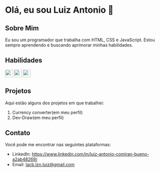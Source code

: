 # Olá, eu sou Luiz Antonio 👋

## Sobre Mim
Eu sou um programador que trabalha com HTML, CSS e JavaScript. Estou sempre aprendendo e buscando aprimorar minhas habilidades.

## Habilidades
<p>
  <img src="https://img.shields.io/badge/HTML-239120?style=for-the-badge&logo=html5&logoColor=white" height="25" /> 
  <img src="https://img.shields.io/badge/CSS-239120?&style=for-the-badge&logo=css3&logoColor=white" height="25" />
  <img src="https://img.shields.io/badge/JavaScript-239120?style=for-the-badge&logo=javascript&logoColor=white" height="25" />
</p>

## Projetos
Aqui estão alguns dos projetos em que trabalhei:

1. Currency converter(em meu perfil)
2. Dev-Draw(em meu perfil)

## Contato
Você pode me encontrar nas seguintes plataformas:

- LinkedIn: <a>https://www.linkedin.com/in/luiz-antonio-comiran-bueno-a2ab48269/</a>
- Email: lacb.lzn.luiz@gmail.com
